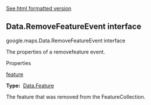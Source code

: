 [See html formatted version](https://huasofoundries.github.io/google-maps-documentation/Data.RemoveFeatureEvent.html)


Data.RemoveFeatureEvent interface
---------------------------------

google.maps.Data.RemoveFeatureEvent interface

The properties of a removefeature event.

Properties

[feature](#Data.RemoveFeatureEvent.feature)

**Type:**  [Data.Feature](Data.Feature.md)

The feature that was removed from the FeatureCollection.